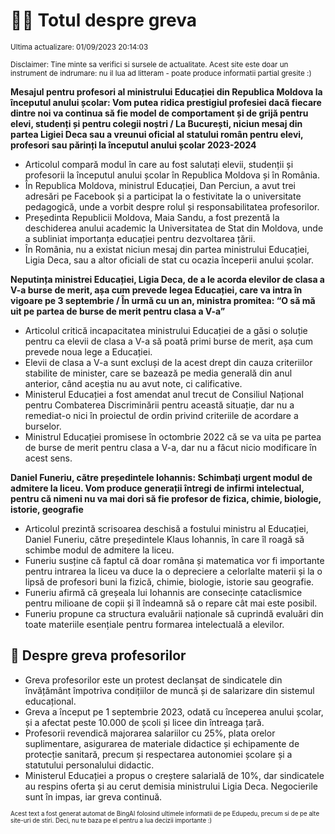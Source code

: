 # 👩‍🏫 Totul despre greva
<sub>Ultima actualizare: 01/09/2023 20:14:03</sub>

<sub>Disclaimer: Tine minte sa verifici si sursele de actualitate. Acest site este doar un instrument de indrumare: nu il lua ad litteram - poate produce informatii partial gresite :)</sub>

**Mesajul pentru profesori al ministrului Educației din Republica Moldova la începutul anului școlar: Vom putea ridica prestigiul profesiei dacă fiecare dintre noi va continua să fie model de comportament și de grijă pentru elevi, studenți și pentru colegii noștri / La București, niciun mesaj din partea Ligiei Deca sau a vreunui oficial al statului român pentru elevi, profesori sau părinți la începutul anului școlar 2023-2024**

- Articolul compară modul în care au fost salutați elevii, studenții și profesorii la începutul anului școlar în Republica Moldova și în România.
- În Republica Moldova, ministrul Educației, Dan Perciun, a avut trei adresări pe Facebook și a participat la o festivitate la o universitate pedagogică, unde a vorbit despre rolul și responsabilitatea profesorilor.
- Președinta Republicii Moldova, Maia Sandu, a fost prezentă la deschiderea anului academic la Universitatea de Stat din Moldova, unde a subliniat importanța educației pentru dezvoltarea țării.
- În România, nu a existat niciun mesaj din partea ministrului Educației, Ligia Deca, sau a altor oficiali de stat cu ocazia începerii anului școlar.

**Neputința ministrei Educației, Ligia Deca, de a le acorda elevilor de clasa a V-a burse de merit, așa cum prevede legea Educației, care va intra în vigoare pe 3 septembrie / În urmă cu un an, ministra promitea: “O să mă uit pe partea de burse de merit pentru clasa a V-a”**

- Articolul critică incapacitatea ministrului Educației de a găsi o soluție pentru ca elevii de clasa a V-a să poată primi burse de merit, așa cum prevede noua lege a Educației.
- Elevii de clasa a V-a sunt excluși de la acest drept din cauza criteriilor stabilite de minister, care se bazează pe media generală din anul anterior, când aceștia nu au avut note, ci calificative.
- Ministerul Educației a fost amendat anul trecut de Consiliul Național pentru Combaterea Discriminării pentru această situație, dar nu a remediat-o nici în proiectul de ordin privind criteriile de acordare a burselor.
- Ministrul Educației promisese în octombrie 2022 că se va uita pe partea de burse de merit pentru clasa a V-a, dar nu a făcut nicio modificare în acest sens.

**Daniel Funeriu, către președintele Iohannis: Schimbați urgent modul de admitere la liceu. Vom produce generații întregi de infirmi intelectual, pentru că nimeni nu va mai dori să fie profesor de fizica, chimie, biologie, istorie, geografie**

- Articolul prezintă scrisoarea deschisă a fostului ministru al Educației, Daniel Funeriu, către președintele Klaus Iohannis, în care îl roagă să schimbe modul de admitere la liceu.
- Funeriu susține că faptul că doar româna și matematica vor fi importante pentru intrarea la liceu va duce la o depreciere a celorlalte materii și la o lipsă de profesori buni la fizică, chimie, biologie, istorie sau geografie.
- Funeriu afirmă că greșeala lui Iohannis are consecințe cataclismice pentru milioane de copii și îl îndeamnă să o repare cât mai este posibil.
- Funeriu propune ca structura evaluării naționale să cuprindă evaluări din toate materiile esențiale pentru formarea intelectuală a elevilor.

## 🏫 Despre greva profesorilor

- Greva profesorilor este un protest declanșat de sindicatele din învățământ împotriva condițiilor de muncă și de salarizare din sistemul educațional.
- Greva a început pe 1 septembrie 2023, odată cu începerea anului școlar, și a afectat peste 10.000 de școli și licee din întreaga țară.
- Profesorii revendică majorarea salariilor cu 25%, plata orelor suplimentare, asigurarea de materiale didactice și echipamente de protecție sanitară, precum și respectarea autonomiei școlare și a statutului personalului didactic.
- Ministerul Educației a propus o creștere salarială de 10%, dar sindicatele au respins oferta și au cerut demisia ministrului Ligia Deca. Negocierile sunt în impas, iar greva continuă.


<sub><sub>Acest text a fost generat automat de BingAI folosind ultimele informatii de pe Edupedu, precum si de pe alte site-uri de stiri. Deci, nu te baza pe el pentru a lua decizii importante :)</sub></sub>
